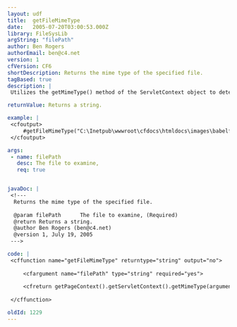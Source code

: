 ```yaml
---
layout: udf
title:  getFileMimeType
date:   2005-07-20T03:00:53.000Z
library: FileSysLib
argString: "filePath"
author: Ben Rogers
authorEmail: ben@c4.net
version: 1
cfVersion: CF6
shortDescription: Returns the mime type of the specified file.
tagBased: true
description: |
 Utilizes the getMimeType() method of the ServletContext object to determine the mime type of the specified file. Returns an empty string if the mime type of the file is unknown. The function takes one argument, the physical file path of the file.

returnValue: Returns a string.

example: |
 <cfoutput>
     #getFileMimeType("C:\Inetpub\wwwroot\cfdocs\htmldocs\images\babelfi2.jpg")#
 </cfoutput>

args:
 - name: filePath
   desc: The file to examine,
   req: true


javaDoc: |
 <!---
  Returns the mime type of the specified file.
  
  @param filePath      The file to examine, (Required)
  @return Returns a string. 
  @author Ben Rogers (ben@c4.net) 
  @version 1, July 19, 2005 
 --->

code: |
 <cffunction name="getFileMimeType" returntype="string" output="no">
     
     <cfargument name="filePath" type="string" required="yes">
     
     <cfreturn getPageContext().getServletContext().getMimeType(arguments.filePath)>
     
 </cffunction>

oldId: 1229
---
```


